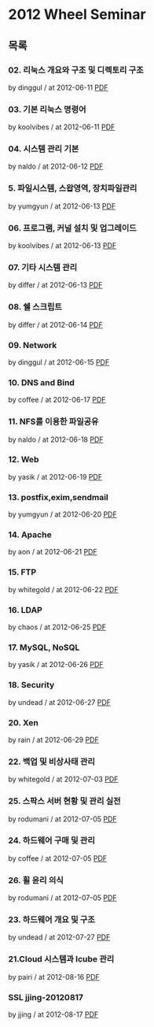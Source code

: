 # 2012 Wheel Seminar

## 목록

### 02. 리눅스 개요와 구조 및 디렉토리 구조

by dinggul / at 2012-06-11
[PDF](https://s3.ap-northeast-2.amazonaws.com/sparcs.home/seminars/dinggul-20120614-1.pdf)

### 03. 기본 리눅스 명령어

by koolvibes / at 2012-06-11
[PDF](https://s3.ap-northeast-2.amazonaws.com/sparcs.home/seminars/koolvibes-20120816-1.pptx)

### 04. 시스템 관리 기본

by naldo / at 2012-06-12
[PDF](https://s3.ap-northeast-2.amazonaws.com/sparcs.home/seminars/naldo-20120613-1.pptx)

### 5. 파일시스템, 스왑영역, 장치파일관리

by yumgyun / at 2012-06-13
[PDF](https://s3.ap-northeast-2.amazonaws.com/sparcs.home/seminars/yumgyun-20120813-1.pptx)

### 06. 프로그램, 커널 설치 및 업그레이드

by koolvibes / at 2012-06-13
[PDF](https://s3.ap-northeast-2.amazonaws.com/sparcs.home/seminars/koolvibes-20120816_1-1.pptx)

### 07. 기타 시스템 관리

by differ / at 2012-06-13
[PDF](https://s3.ap-northeast-2.amazonaws.com/sparcs.home/seminars/differ-20120909-1.pdf)

### 08. 쉘 스크립트

by differ / at 2012-06-14
[PDF](https://s3.ap-northeast-2.amazonaws.com/sparcs.home/seminars/differ-20120909_1-1.pdf)

### 09. Network

by dinggul / at 2012-06-15
[PDF](https://s3.ap-northeast-2.amazonaws.com/sparcs.home/seminars/dinggul-20120617-1.pdf)

### 10. DNS and Bind

by coffee / at 2012-06-17
[PDF](https://s3.ap-northeast-2.amazonaws.com/sparcs.home/seminars/coffee-20120618-1.pptx)

### 11. NFS를 이용한 파일공유

by naldo / at 2012-06-18
[PDF](https://s3.ap-northeast-2.amazonaws.com/sparcs.home/seminars/naldo-20120618-1.pptx)

### 12. Web

by yasik / at 2012-06-19
[PDF](https://s3.ap-northeast-2.amazonaws.com/sparcs.home/seminars/yasik-20120815-1.pptx)

### 13. postfix,exim,sendmail

by yumgyun / at 2012-06-20
[PDF](https://s3.ap-northeast-2.amazonaws.com/sparcs.home/seminars/yumgyun-20120815-1.pptx)

### 14. Apache

by aon / at 2012-06-21
[PDF](https://s3.ap-northeast-2.amazonaws.com/sparcs.home/seminars/aon-20120625-1.pptx)

### 15. FTP

by whitegold / at 2012-06-22
[PDF](https://s3.ap-northeast-2.amazonaws.com/sparcs.home/seminars/whitegold-20120622-1.pdf)

### 16. LDAP

by chaos / at 2012-06-25
[PDF](https://s3.ap-northeast-2.amazonaws.com/sparcs.home/seminars/chaos-20120625-1.pptx)

### 17. MySQL, NoSQL

by yasik / at 2012-06-26
[PDF](https://s3.ap-northeast-2.amazonaws.com/sparcs.home/seminars/yasik-20120815_1-1.pptm)

### 18. Security

by undead / at 2012-06-27
[PDF](https://s3.ap-northeast-2.amazonaws.com/sparcs.home/seminars/undead-20120815-1.pptx)

### 20. Xen

by rain / at 2012-06-29
[PDF](https://s3.ap-northeast-2.amazonaws.com/sparcs.home/seminars/rain-20120820-1.pptx)

### 22. 백업 및 비상사태 관리

by whitegold / at 2012-07-03
[PDF](https://s3.ap-northeast-2.amazonaws.com/sparcs.home/seminars/whitegold-20120703-1.pdf)

### 25. 스팍스 서버 현황 및 관리 실전

by rodumani / at 2012-07-05
[PDF](https://s3.ap-northeast-2.amazonaws.com/sparcs.home/seminars/rodumani-20120818-1.pptx)

### 24. 하드웨어 구매 및 관리

by coffee / at 2012-07-05
[PDF](https://s3.ap-northeast-2.amazonaws.com/sparcs.home/seminars/coffee-20120705-1.pptx)

### 26. 휠 윤리 의식

by rodumani / at 2012-07-05
[PDF](https://s3.ap-northeast-2.amazonaws.com/sparcs.home/seminars/rodumani-20120818_1-1.pptx)

### 23. 하드웨어 개요 및 구조

by undead / at 2012-07-27
[PDF](https://s3.ap-northeast-2.amazonaws.com/sparcs.home/seminars/undead-20120820-1.pptx)

### 21.Cloud 시스템과 Icube 관리

by pairi / at 2012-08-16
[PDF](https://s3.ap-northeast-2.amazonaws.com/sparcs.home/seminars/pairi-20120816_2-1.pptx)

### SSL jjing-20120817

by jjing / at 2012-08-17
[PDF](https://s3.ap-northeast-2.amazonaws.com/sparcs.home/seminars/jjing-20120817-1.pptx)

